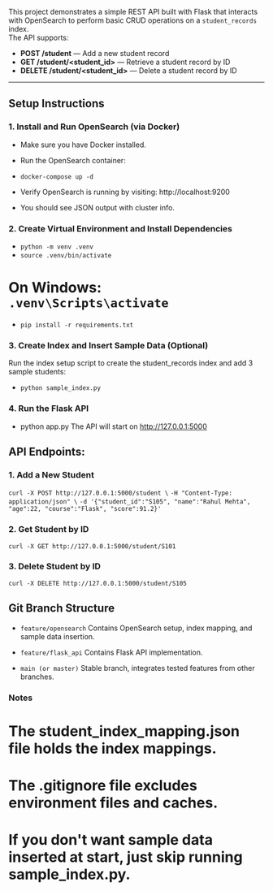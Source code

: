 This project demonstrates a simple REST API built with Flask that interacts with OpenSearch to perform basic CRUD operations on a `student_records` index.  
The API supports:

- **POST /student** — Add a new student record  
- **GET /student/<student_id>** — Retrieve a student record by ID  
- **DELETE /student/<student_id>** — Delete a student record by ID

---

## Setup Instructions

### 1. Install and Run OpenSearch (via Docker)

- Make sure you have Docker installed.
- Run the OpenSearch container:

- ```docker-compose up -d```


- Verify OpenSearch is running by visiting: http://localhost:9200
- You should see JSON output with cluster info.

### 2. Create Virtual Environment and Install Dependencies

- ```python -m venv .venv```
- ```source .venv/bin/activate```  
# On Windows: ```.venv\Scripts\activate```
- ```pip install -r requirements.txt```

### 3. Create Index and Insert Sample Data (Optional)

Run the index setup script to create the student_records index and add 3 sample students:

- ```python sample_index.py```

### 4. Run the Flask API

- python app.py
The API will start on http://127.0.0.1:5000

## API Endpoints:

### 1. Add a New Student

```curl -X POST http://127.0.0.1:5000/student \```
```-H "Content-Type: application/json" \```
```-d '{"student_id":"S105", "name":"Rahul Mehta", "age":22, "course":"Flask", "score":91.2}'```

### 2. Get Student by ID

```curl -X GET http://127.0.0.1:5000/student/S101```

### 3. Delete Student by ID

```curl -X DELETE http://127.0.0.1:5000/student/S105```


## Git Branch Structure

- `feature/opensearch`
Contains OpenSearch setup, index mapping, and sample data insertion.

- `feature/flask_api`
Contains Flask API implementation.

- `main (or master)`
Stable branch, integrates tested features from other branches.



### Notes

# The student_index_mapping.json file holds the index mappings.

# The .gitignore file excludes environment files and caches.

# If you don't want sample data inserted at start, just skip running sample_index.py.


